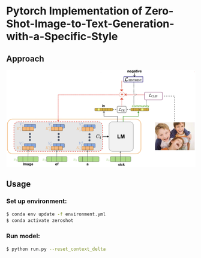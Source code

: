 # Pytorch Implementation of Zero-Shot-Image-to-Text-Generation-with-a-Specific-Style

## Approach
![](git_images/Architecture.jpg)

## Usage

### Set up environment:
```bash
$ conda env update -f environment.yml
$ conda activate zeroshot
```

### Run model:
```bash
$ python run.py --reset_context_delta
```

